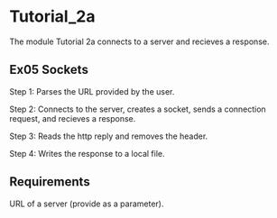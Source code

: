 # Tutorial_2a
The module Tutorial 2a connects to a server and recieves a response.


## Ex05 Sockets

Step 1: Parses the URL provided by the user.

Step 2: Connects to the server, creates a socket,
        sends a connection request, and recieves a response.

Step 3: Reads the http reply and removes the header.

Step 4: Writes the response to a local file.


## Requirements

URL of a server (provide as a parameter).